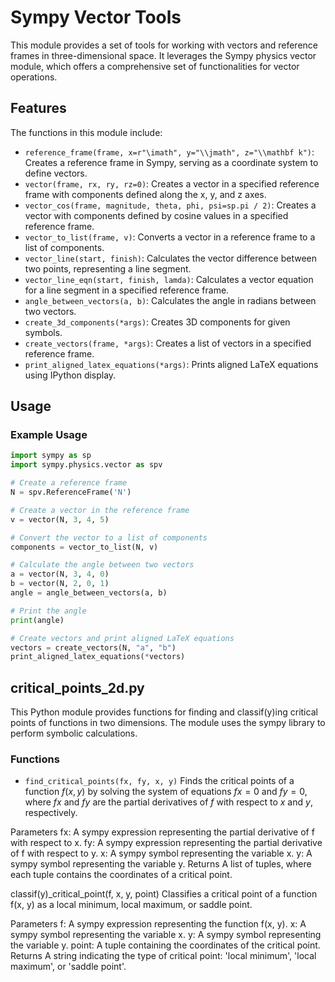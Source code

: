 # Sympy Vector Tools

This module provides a set of tools for working with vectors and reference frames in three-dimensional space. It leverages the Sympy physics vector module, which offers a comprehensive set of functionalities for vector operations.

## Features

The functions in this module include:

- `reference_frame(frame, x=r"\imath", y="\\jmath", z="\\mathbf k")`: Creates a reference frame in Sympy, serving as a coordinate system to define vectors.
- `vector(frame, rx, ry, rz=0)`: Creates a vector in a specified reference frame with components defined along the x, y, and z axes.
- `vector_cos(frame, magnitude, theta, phi, psi=sp.pi / 2)`: Creates a vector with components defined by cosine values in a specified reference frame.
- `vector_to_list(frame, v)`: Converts a vector in a reference frame to a list of components.
- `vector_line(start, finish)`: Calculates the vector difference between
two points, representing a line segment.
- `vector_line_eqn(start, finish, lamda)`: Calculates a vector equation
for a line segment in a specified reference frame.
- `angle_between_vectors(a, b)`: Calculates the angle in radians between
two vectors.
- `create_3d_components(*args)`: Creates 3D components for given symbols.
- `create_vectors(frame, *args)`: Creates a list of vectors in a specified
reference frame.
- `print_aligned_latex_equations(*args)`: Prints aligned LaTeX equations
using IPython display.

## Usage

### Example Usage

```python
import sympy as sp
import sympy.physics.vector as spv

# Create a reference frame
N = spv.ReferenceFrame('N')

# Create a vector in the reference frame
v = vector(N, 3, 4, 5)

# Convert the vector to a list of components
components = vector_to_list(N, v)

# Calculate the angle between two vectors
a = vector(N, 3, 4, 0)
b = vector(N, 2, 0, 1)
angle = angle_between_vectors(a, b)

# Print the angle
print(angle)

# Create vectors and print aligned LaTeX equations
vectors = create_vectors(N, "a", "b")
print_aligned_latex_equations(*vectors)
```

## critical_points_2d.py

This Python module provides functions for finding and classif(y)ing critical
points of functions in two dimensions. The module uses the sympy library
to perform symbolic calculations.

### Functions

- `find_critical_points(fx, fy, x, y)`
Finds the critical points of a function $f(x, y)$ by solving the system of
equations $fx = 0$ and $fy = 0$, where $fx$ and $fy$ are the partial derivatives
of $f$ with respect to $x$ and $y$, respectively.

Parameters
fx: A sympy expression representing the partial derivative of f with respect to x.
fy: A sympy expression representing the partial derivative of f with respect to y.
x: A sympy symbol representing the variable x.
y: A sympy symbol representing the variable y.
Returns
A list of tuples, where each tuple contains the coordinates of a critical point.

classif(y)_critical_point(f, x, y, point)
Classifies a critical point of a function f(x, y) as a local minimum,
local maximum, or saddle point.

Parameters
f: A sympy expression representing the function f(x, y).
x: A sympy symbol representing the variable x.
y: A sympy symbol representing the variable y.
point: A tuple containing the coordinates of the critical point.
Returns
A string indicating the type of critical point: 'local minimum', 'local maximum', or 'saddle point'.
